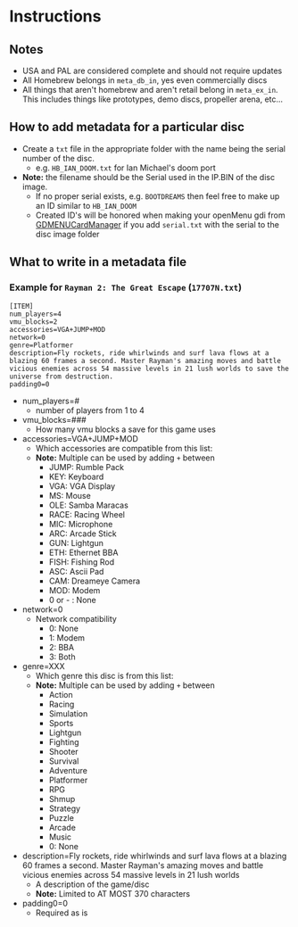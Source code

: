 # Instructions

## Notes
- USA and PAL are considered complete and should not require updates
- All Homebrew belongs in `meta_db_in`, yes even commercially discs
- All things that aren't homebrew and aren't retail belong in `meta_ex_in`. This includes things like prototypes, demo discs, propeller arena, etc...

## How to add metadata for a particular disc
- Create a `txt` file in the appropriate folder with the name being the serial number of the disc.
    - e.g. `HB_IAN_DOOM.txt` for Ian Michael's doom port
- **Note:** the filename should be the Serial used in the IP.BIN of the disc image.
    - If no proper serial exists, e.g. `BOOTDREAMS` then feel free to make up an ID similar to `HB_IAN_DOOM`
    - Created ID's will be honored when making your openMenu gdi from [GDMENUCardManager](https://github.com/mrneo240/GDMENUCardManager/releases/) if you add `serial.txt` with the serial to the disc image folder

## What to write in a metadata file
### Example for `Rayman 2: The Great Escape` (`17707N.txt`)
```
[ITEM]
num_players=4
vmu_blocks=2
accessories=VGA+JUMP+MOD
network=0
genre=Platformer
description=Fly rockets, ride whirlwinds and surf lava flows at a blazing 60 frames a second. Master Rayman's amazing moves and battle vicious enemies across 54 massive levels in 21 lush worlds to save the universe from destruction.
padding0=0
```

- num_players=#
  - number of players from 1 to 4
- vmu_blocks=###
  - How many vmu blocks a save for this game uses
- accessories=VGA+JUMP+MOD
  - Which accessories are compatible from this list:
  - **Note:** Multiple can be used by adding `+` between
    - JUMP: Rumble Pack
    - KEY: Keyboard
    - VGA: VGA Display
    - MS: Mouse
    - OLE: Samba Maracas
    - RACE: Racing Wheel
    - MIC: Microphone
    - ARC: Arcade Stick
    - GUN: Lightgun
    - ETH: Ethernet BBA
    - FISH: Fishing Rod
    - ASC: Ascii Pad
    - CAM: Dreameye Camera
    - MOD: Modem
    - 0 or - : None
- network=0
  - Network compatibility
    - 0: None
    - 1: Modem
    - 2: BBA
    - 3: Both
- genre=XXX
  - Which genre this disc is from this list:
  - **Note:** Multiple can be used by adding `+` between
    - Action
    - Racing
    - Simulation
    - Sports
    - Lightgun
    - Fighting
    - Shooter
    - Survival
    - Adventure
    - Platformer
    - RPG
    - Shmup
    - Strategy
    - Puzzle
    - Arcade
    - Music
    - 0: None
- description=Fly rockets, ride whirlwinds and surf lava flows at a blazing 60 frames a second. Master Rayman's amazing moves and battle vicious enemies across 54 massive levels in 21 lush worlds
  - A description of the game/disc
  - **Note:** Limited to AT MOST 370 characters
- padding0=0
  - Required as is
